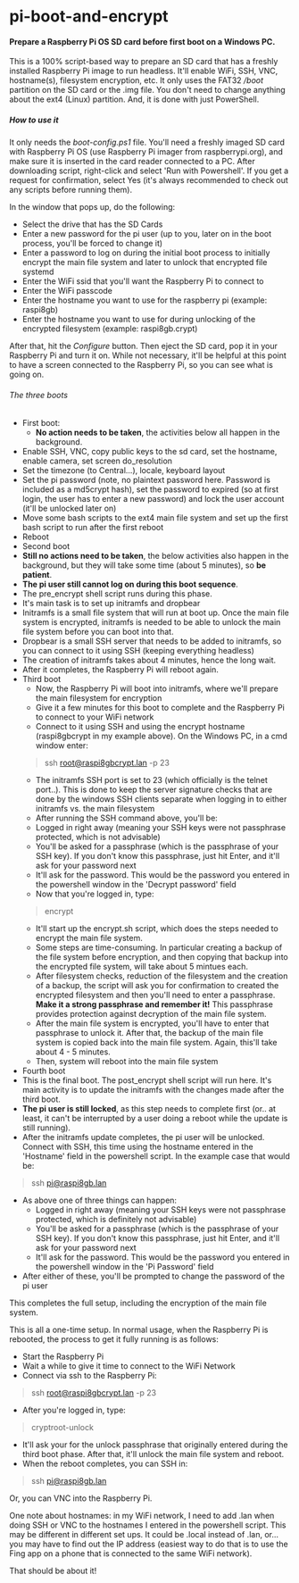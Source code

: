 # pi-boot-and-encrypt

#### Prepare a Raspberry Pi OS SD card before first boot on a Windows PC.

This is a 100% script-based way to prepare an SD card that has a freshly installed Raspberry Pi image to run headless. It'll enable WiFi, SSH, VNC, hostname(s), filesystem encryption, etc.
It only uses the FAT32 */boot* partition on the SD card or the .img file. You don't need to change anything about the ext4 (Linux) partition. And, it is done with just PowerShell.

##### How to use it

It only needs the *boot-config.ps1* file. You'll need a freshly imaged SD card with Raspberry Pi OS (use Raspberry Pi imager from raspberrypi.org), and make sure it is inserted in the card reader connected to a PC. After downloading script, right-click and select 'Run with Powershell'. If you get a request for confirmation, select Yes (it's always recommended to check out any scripts before running them).

In the window that pops up, do the following:
- Select the drive that has the SD Cards
- Enter a new password for the pi user (up to you, later on in the boot process, you'll be forced to change it)
- Enter a password to log on during the initial boot process to initially encrypt the main file system and later to unlock that encrypted file systemd
- Enter the WiFi ssid that you'll want the Raspberry Pi to connect to
- Enter the WiFi passcode
- Enter the hostname you want to use for the raspberry pi (example: raspi8gb)
- Enter the hostname you want to use for during unlocking of the encrypted filesystem (example: raspi8gb.crypt)

After that, hit the *Configure* button. Then eject the SD card, pop it in your Raspberry Pi and turn it on. While not necessary, it'll be helpful at this point to have a screen connected to the Raspberry Pi, so you can see what is going on.

###### The three boots

- First boot:
  - __No action needs to be taken__, the activities below all happen in the background.
 - Enable SSH, VNC, copy public keys to the sd card, set the hostname, enable camera, set screen do_resolution
 - Set the timezone (to Central...), locale, keyboard layout
 - Set the pi password (note, no plaintext password here. Password is included as a md5crypt hash), set the password to expired (so at first login, the user has to enter a new password) and lock the user account (it'll be unlocked later on)
 - Move some bash scripts to the ext4 main file system and set up the first bash script to run after the first reboot
 - Reboot
- Second boot
 - __Still no actions need to be taken__, the below activities also happen in the background, but they will take some time (about 5 minutes), so __be patient__.
 - __The pi user still cannot log on during this boot sequence__.
 - The pre_encrypt shell script runs during this phase.
 - It's main task is to set up initramfs and dropbear
 - Initramfs is a small file system that will run at boot up. Once the main file system is encrypted, initramfs is needed to be able to unlock the main file system before you can boot into that.
 - Dropbear is a small SSH server that needs to be added to initramfs, so you can connect to it using SSH (keeping everything headless)
 - The creation of initramfs takes about 4 minutes, hence the long wait.
 - After it completes, the Raspberry Pi will reboot again.
- Third boot
  - Now, the Raspberry Pi will boot into initramfs, where we'll prepare the main filesystem for encryption
  - Give it a few minutes for this boot to complete and the Raspberry Pi to connect to your WiFi network
  - Connect to it using SSH and using the encrypt hostname (raspi8gbcrypt in my example above). On the Windows PC, in a cmd window enter:
  >ssh root@raspi8gbcrypt.lan -p 23
  - The initramfs SSH port is set to 23 (which officially is the telnet port..). This is done to keep the server signature checks that are done by the windows SSH clients separate when logging in to either initramfs vs. the main filesystem
  - After running the SSH command above, you'll be:
   - Logged in right away (meaning your SSH keys were not passphrase protected, which is not advisable)
   - You'll be asked for a passphrase (which is the passphrase of your SSH key). If you don't know this passphrase, just hit Enter, and it'll ask for your password next
   - It'll ask for the password. This would be the password you entered in the powershell window in the 'Decrypt password' field
  - Now that you're logged in, type:
  > encrypt
  - It'll start up the encrypt.sh script, which does the steps needed to encrypt the main file system.
  - Some steps are time-consuming. In particular creating a backup of the file system before encryption, and then copying that backup into the encrypted file system, will take about 5 mintues each.
  - After filesystem checks, reduction of the filesystem and the creation of a backup, the script will ask you for confirmation to created the encrypted filesystem and then you'll need to enter a passphrase. __Make it a strong passphrase and remember it!__ This passphrase provides protection against decryption of the main file system.
  - After the main file system is encrypted, you'll have to enter that passphrase to unlock it. After that, the backup of the main file system is copied back into the main file system. Again, this'll take about 4 - 5 minutes.
  - Then, system will reboot into the main file system
- Fourth boot
 - This is the final boot. The post_encrypt shell script will run here. It's main activity is to update the initramfs with the changes made after the third boot.
 - __The pi user is still locked__, as this step needs to complete first (or.. at least, it can't be interrupted by a user doing a reboot while the update is still running).
 - After the initramfs update completes, the pi user will be unlocked. Connect with SSH, this time using the hostname entered in the 'Hostname' field in the powershell script. In the example case that would be:
 > ssh pi@raspi8gb.lan
 - As above one of three things can happen:
   - Logged in right away (meaning your SSH keys were not passphrase protected, which is definitely not advisable)
   - You'll be asked for a passphrase (which is the passphrase of your SSH key). If you don't know this passphrase, just hit Enter, and it'll ask for your password next
   - It'll ask for the password. This would be the password you entered in the powershell window in the 'Pi Password' field
 - After either of these, you'll be prompted to change the password of the pi user

This completes the full setup, including the encryption of the main file system.

This is all a one-time setup. In normal usage, when the Raspberry Pi is rebooted, the process to get it fully running is as follows:
- Start the Raspberry Pi
- Wait a while to give it time to connect to the WiFi Network
- Connect via ssh to the Raspberry Pi:
> ssh root@raspi8gbcrypt.lan -p 23
- After you're logged in, type:
> cryptroot-unlock
- It'll ask your for the unlock passphrase that originally entered during the third boot phase. After that, it'll unlock the main file system and reboot.
- When the reboot completes, you can SSH in:
> ssh pi@raspi8gb.lan

Or, you can VNC into the Raspberry Pi.

One note about hostnames: in my WiFi network, I need to add .lan when doing SSH or VNC to the hostnames I entered in the powershell script. This may be different in different set ups. It could be .local instead of .lan, or... you may have to find out the IP address (easiest way to do that is to use the Fing app on a phone that is connected to the same WiFi network).

That should be about it!
